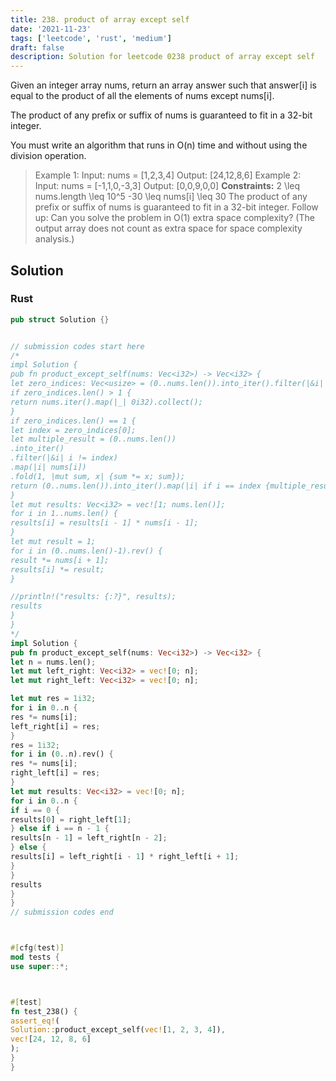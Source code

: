 ```yaml
---
title: 238. product of array except self
date: '2021-11-23'
tags: ['leetcode', 'rust', 'medium']
draft: false
description: Solution for leetcode 0238 product of array except self
---
```




Given an integer array nums, return an array answer such that answer[i] is equal to the product of all the elements of nums except nums[i].

The product of any prefix or suffix of nums is guaranteed to fit in a 32-bit integer.

You must write an algorithm that runs in O(n) time and without using the division operation.



>   Example 1:
>   Input: nums <TeX>=</TeX> [1,2,3,4]
>   Output: [24,12,8,6]
>   Example 2:
>   Input: nums <TeX>=</TeX> [-1,1,0,-3,3]
>   Output: [0,0,9,0,0]
**Constraints:**
>   	2 <TeX>\leq</TeX> nums.length <TeX>\leq</TeX> 10^5
>   	-30 <TeX>\leq</TeX> nums[i] <TeX>\leq</TeX> 30
>   	The product of any prefix or suffix of nums is guaranteed to fit in a 32-bit integer.
>   Follow up: Can you solve the problem in O(1) extra space complexity? (The output array does not count as extra space for space complexity analysis.)


## Solution


### Rust
```rust
pub struct Solution {}


// submission codes start here
/*
impl Solution {
pub fn product_except_self(nums: Vec<i32>) -> Vec<i32> {
let zero_indices: Vec<usize> = (0..nums.len()).into_iter().filter(|&i| nums[i] == 0).collect();
if zero_indices.len() > 1 {
return nums.iter().map(|_| 0i32).collect();
}
if zero_indices.len() == 1 {
let index = zero_indices[0];
let multiple_result = (0..nums.len())
.into_iter()
.filter(|&i| i != index)
.map(|i| nums[i])
.fold(1, |mut sum, x| {sum *= x; sum});
return (0..nums.len()).into_iter().map(|i| if i == index {multiple_result} else {0}).collect()
}
let mut results: Vec<i32> = vec![1; nums.len()];
for i in 1..nums.len() {
results[i] = results[i - 1] * nums[i - 1];
}
let mut result = 1;
for i in (0..nums.len()-1).rev() {
result *= nums[i + 1];
results[i] *= result;
}

//println!("results: {:?}", results);
results
}
}
*/
impl Solution {
pub fn product_except_self(nums: Vec<i32>) -> Vec<i32> {
let n = nums.len();
let mut left_right: Vec<i32> = vec![0; n];
let mut right_left: Vec<i32> = vec![0; n];

let mut res = 1i32;
for i in 0..n {
res *= nums[i];
left_right[i] = res;
}
res = 1i32;
for i in (0..n).rev() {
res *= nums[i];
right_left[i] = res;
}
let mut results: Vec<i32> = vec![0; n];
for i in 0..n {
if i == 0 {
results[0] = right_left[1];
} else if i == n - 1 {
results[n - 1] = left_right[n - 2];
} else {
results[i] = left_right[i - 1] * right_left[i + 1];
}
}
results
}
}
// submission codes end



#[cfg(test)]
mod tests {
use super::*;



#[test]
fn test_238() {
assert_eq!(
Solution::product_except_self(vec![1, 2, 3, 4]),
vec![24, 12, 8, 6]
);
}
}

```
